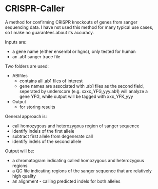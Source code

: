 CRISPR-Caller
=============

A method for confirming CRISPR knockouts of genes from sanger sequencing data. I have not used this method for many typical use cases, so I make no guarantees about its accuracy. 

Inputs are:
- a gene name (either ensembl or hgnc), only tested for human
- an .ab1 sanger trace file

Two folders are used:
- ABIfiles
  - contains all .ab1 files of interest
  - gene names are associated with .ab1 files as the second field, seperated by underscore (e.g. xxxx_YFG_yyy.ab1) will
  analyze a gene YFG, while output will be tagged with xxx_YFK_yyy
- Output
  - for storing results

General approach is:
- call homozygous and heterozygous region of sanger sequence
- identify indels of the first allele
- subtract first allele from degenerate call
- identify indels of the second allele

Output will be:
- a chromatogram indicating called homozygous and heterozygous regions
- a QC file indicating regions of the sanger sequence that are relatively high quality
- an alignment - calling predicted indels for both alleles